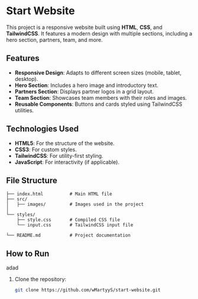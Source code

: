 # Start Website

This project is a responsive website built using **HTML**, **CSS**, and **TailwindCSS**. It features a modern design with multiple sections, including a hero section, partners, team, and more.

## Features

- **Responsive Design**: Adapts to different screen sizes (mobile, tablet, desktop).
- **Hero Section**: Includes a hero image and introductory text.
- **Partners Section**: Displays partner logos in a grid layout.
- **Team Section**: Showcases team members with their roles and images.
- **Reusable Components**: Buttons and cards styled using TailwindCSS utilities.

## Technologies Used

- **HTML5**: For the structure of the website.
- **CSS3**: For custom styles.
- **TailwindCSS**: For utility-first styling.
- **JavaScript**: For interactivity (if applicable).

## File Structure
```
├── index.html          # Main HTML file
├── src/
│   ├── images/         # Images used in the project
│
└── styles/
    ├── style.css       # Compiled CSS file
    └── input.css       # TailwindCSS input file

└── README.md           # Project documentation
```
## How to Run

adad

1. Clone the repository:
   ```bash
   git clone https://github.com/wMartyyS/start-website.git